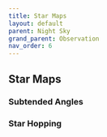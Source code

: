 ```yaml
---
title: Star Maps
layout: default
parent: Night Sky
grand_parent: Observation
nav_order: 6
---
```


## Star Maps

### Subtended Angles

### Star Hopping
